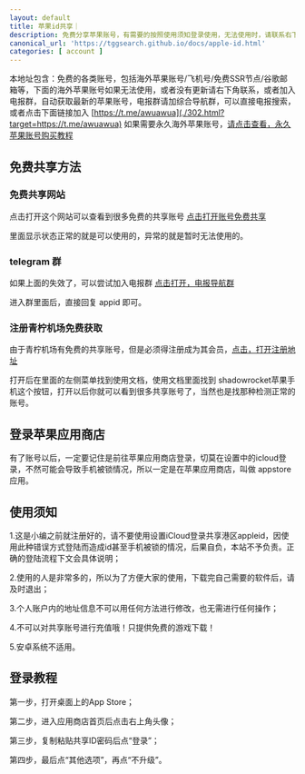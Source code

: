 ```yaml
---
layout: default
title: 苹果id共享｜
description: 免费分享苹果账号，有需要的按照使用须知登录使用，无法使用时，请联系右下角技术人员，需要购买或者协助注册免费自己的，请联系右下角客服（收费30）.
canonical_url: 'https://tggsearch.github.io/docs/apple-id.html'
categories: [ account ]
---
```

本地址包含：免费的各类账号，包括海外苹果账号/飞机号/免费SSR节点/谷歌邮箱等，下面的海外苹果账号如果无法使用，或者没有更新请右下角联系，或者加入电报群，自动获取最新的苹果账号，电报群请加综合导航群，可以直接电报搜索，或者点击下面链接加入
[https://t.me/awuawua](./302.html?target=https://t.me/awuawua)
如果需要永久海外苹果账号，[请点击查看，永久苹果账号购买教程](./ios-account-buy.html)

## 免费共享方法
### 免费共享网站
点击打开这个网站可以查看到很多免费的共享账号 [点击打开账号免费共享](./302.html?target=https://hitun.laogou.cx/s/8401eee658b6557f15faa2b27fb2ca4e)

里面显示状态正常的就是可以使用的，异常的就是暂时无法使用的。

### telegram 群
如果上面的失效了，可以尝试加入电报群 [点击打开，电报导航群](./302.html?target=https://t.me/awuawua)

进入群里面后，直接回复 appid 即可。

### 注册青柠机场免费获取
由于青柠机场有免费的共享账号，但是必须得注册成为其会员，[点击，打开注册地址](./302.html?target=https://yikeqn.club/#/register?code=UzQHEt2g)

打开后在里面的左侧菜单找到使用文档，使用文档里面找到 shadowrocket苹果手机这个按钮，打开以后你就可以看到很多共享账号了，当然也是找那种检测正常的账号。

## 登录苹果应用商店
有了账号以后，一定要记住是前往苹果应用商店登录，切莫在设置中的icloud登录，不然可能会导致手机被锁情况，所以一定是在苹果应用商店，叫做 appstore 应用。

## 使用须知
1.这是小编之前就注册好的，请不要使用设置iCloud登录共享港区appleid，因使用此种错误方式登陆而造成id甚至手机被锁的情况，后果自负，本站不予负责。正确的登陆流程下文会具体说明；

2.使用的人是非常多的，所以为了方便大家的使用，下载完自己需要的软件后，请及时退出；

3.个人账户内的地址信息不可以用任何方法进行修改，也无需进行任何操作；

4.不可以对共享账号进行充值哦！只提供免费的游戏下载！

5.安卓系统不适用。

## 登录教程
第一步，打开桌面上的App Store；

第二步，进入应用商店首页后点击右上角头像；

第三步，复制粘贴共享ID密码后点“登录”；

第四步，最后点“其他选项”，再点“不升级”。